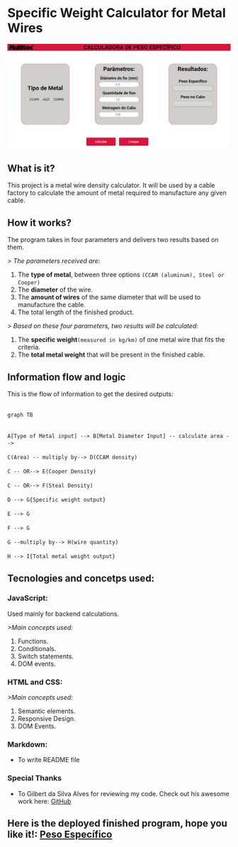 # Specific Weight Calculator for Metal Wires


![alt screenshot of the program](/resources/img/program.JPG "Program screenshot")


## What is it?
This project is a metal wire density calculator. It will be used by a cable factory to calculate the amount of metal required to manufacture any given cable.

## How it works?
The program takes in four parameters and delivers two results based on them.

_> The parameters received are:_

1. The ****type of metal****, between three options ` (CCAM (aluminum), Steel or Cooper) `
2. The ****diameter**** of the wire.
3. The ****amount of wires**** of the same diameter that will be used to manufacture the cable.
4. The total length of the finished product.

_> Based on these four parameters, two results will be calculated:_

1. The ****specific weight****` (measured in kg/km) ` of one metal wire that fits the criteria.
2. The ****total metal weight**** that will be present in the finished cable.

## Information flow and logic
This is the flow of information to get the desired outputs:

```mermaid

graph TB


A[Type of Metal input] --> B[Metal Diameter Input] -- calculate area -->

C(Area) -- multiply by--> D(CCAM density)

C -- OR--> E(Cooper Density)

C -- OR--> F(Steal Density)

D --> G{Specific weight output}

E --> G

F --> G

G --multiply by--> H(wire quantity)

H --> I{Total metal weight output}

```

## Tecnologies and concetps used:

### **JavaScript:**

Used mainly for backend calculations.

_>*Main concepts used:*_


1. Functions.
2. Conditionals.
3. Switch statements.
4. DOM events.

### **HTML and CSS:**

_>*Main concepts used:*_

1. Semantic elements.
2. Responsive Design.
3. DOM Events.

### **Markdown:**

- To write README file

### **Special Thanks**

- To Gilbert da Silva Alves for reviewing my code. Check out his awesome work here: [GitHub](https://github.com/xGilber)

## Here is the deployed finished program, hope you like it!: [Peso Específico](https://ribeiroallison.github.io/peso-especifico/)
